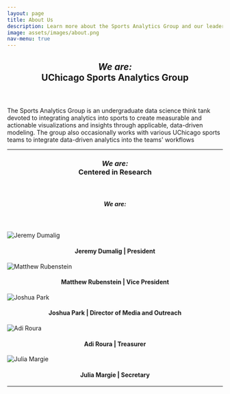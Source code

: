 ```yaml
---
layout: page
title: About Us
description: Learn more about the Sports Analytics Group and our leadership
image: assets/images/about.png
nav-menu: true
---
```


<!-- Main -->
<div id="main" class="alt">

<!-- One -->
<section id="one">
	<div class="inner">
		<header class="major">
			<h1><i>We are:</i><br>UChicago Sports Analytics Group</h1>
		</header>

<!-- Content One -->
<p>The Sports Analytics Group is an undergraduate data science think tank devoted to integrating analytics into sports to create measurable and actionable visualizations and insights through applicable, data-driven modeling. The group also occasionally works with various UChicago sports teams to integrate data-driven analytics into the teams' workflows </p>

<hr class="major" />

<!-- Two -->
<section id="one">
	<div class="inner">
		<header class="major">
			<h1><i>We are:</i><br>Centered in Research</h1>
		</header>

<!-- Content Two-->

<!-- Three -->
<section id="one">
	<div class="inner">
		<header class="major">
			<h1><i>We are:</i></h1>
		</header>

<!-- Content Three-->
<div class="row">
	<div class="row">
		<div class="4u 12u$(medium)">
			<img src="assets/images/img_jeremy.png" alt="Jeremy Dumalig">
			<h4 style="text-align:center">Jeremy Dumalig | President</h4>
		</div>
		<div class="4u 12u$(medium)">
			<img src="assets/images/img_matthew.png" alt="Matthew Rubenstein">
			<h4 style="text-align:center">Matthew Rubenstein | Vice President</h4>
		</div>
		<div class="4u 12u$(medium)">
			<img src="assets/images/img_josh.png" alt="Joshua Park">
			<h4 style="text-align:center">Joshua Park | Director of Media and Outreach</h4>
		</div>
		<div class="4u 12u$(medium)">
			<img src="assets/images/img_adi.png" alt="Adi Roura">
			<h4 style="text-align:center">Adi Roura | Treasurer</h4>
		</div>
		<div class="4u 12u$(medium)">
			<img src="assets/images/img_julia.png" alt="Julia Margie">
			<h4 style="text-align:center">Julia Margie | Secretary</h4>
		</div>
<hr class="major" />

<!-- End -->
</div>
